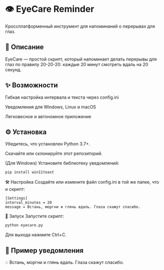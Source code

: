 # 👁️ EyeCare Reminder
Кроссплатформенный инструмент для напоминаний о перерывах для глаз.

## 📝 Описание
EyeCare — простой скрипт, который напоминает делать перерывы для глаз по правилу 20-20-20: каждые 20 минут смотреть вдаль на 20 секунд.

## ✨ Возможности
Гибкая настройка интервала и текста через config.ini

Уведомления для Windows, Linux и macOS

Легковесное и автономное приложение

## ⚙️ Установка
Убедитесь, что установлен Python 3.7+.

Скачайте или склонируйте этот репозиторий.

(Для Windows) Установите библиотеку уведомлений:

```bash
pip install win11toast
```

🛠️ Настройка
Создайте или измените файл config.ini в той же папке, что и скрипт:

```
[Settings]
interval_minutes = 20
message = Встань, моргни и глянь вдаль. Глаза скажут спасибо.
```

🚀 Запуск
Запустите скрипт:

```bash
python eyecare.py
```
Для выхода нажмите Ctrl+C.

## 🔔 Пример уведомления
💡 Встань, моргни и глянь вдаль. Глаза скажут спасибо.